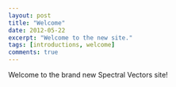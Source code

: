 ```yaml
---
layout: post
title: "Welcome"
date: 2012-05-22
excerpt: "Welcome to the new site."
tags: [introductions, welcome]
comments: true
---
```


Welcome to the brand new Spectral Vectors site!
